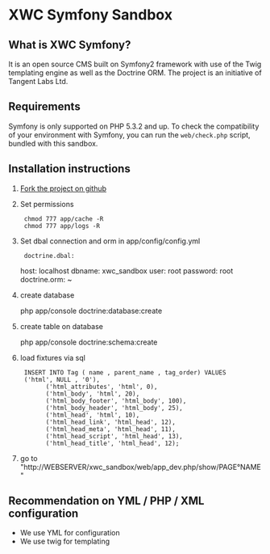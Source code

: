 # XWC Symfony Sandbox
## What is XWC Symfony?

It is an open source CMS built on Symfony2 framework with use of the Twig 
templating engine as well as the Doctrine ORM. The project is an initiative 
of Tangent Labs Ltd.


## Requirements

Symfony is only supported on PHP 5.3.2 and up. To check the compatibility of
your environment with Symfony, you can run the `web/check.php` script, bundled
with this sandbox.


## Installation instructions

1. [Fork the project on github](http://help.github.com/forking/)
2. Set permissions

		chmod 777 app/cache -R
		chmod 777 app/logs -R
3. Set dbal connection and orm in app/config/config.yml

		doctrine.dbal:
      host:     localhost
      dbname:   xwc_sandbox
      user:     root
      password: root
    doctrine.orm: ~
4. create database

    php app/console doctrine:database:create
5. create table on database

    php app/console doctrine:schema:create
6. load fixtures via sql  
		  
        INSERT INTO Tag ( name , parent_name , tag_order) VALUES
        ('html', NULL , '0'),
			  ('html_attributes', 'html', 0),
			  ('html_body', 'html', 20),
			  ('html_body_footer', 'html_body', 100),
			  ('html_body_header', 'html_body', 25),
			  ('html_head', 'html', 10),
			  ('html_head_link', 'html_head', 12),
			  ('html_head_meta', 'html_head', 11),
			  ('html_head_script', 'html_head', 13),
			  ('html_head_title', 'html_head', 12);

7. go to "http://WEBSERVER/xwc_sandbox/web/app_dev.php/show/PAGE°NAME"

## Recommendation on YML / PHP / XML configuration

* We use YML for configuration
* We use twig for templating

